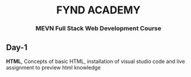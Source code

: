 <!DOCTYPE html>
  <html>
<h1 align="center">FYND ACADEMY
</h1><h3 align='center'>
MEVN Full Stack Web Development Course</h3>
  <h2>Day-1</h2>
  <p>
    <strong>HTML</strong>, Concepts of basic HTML, installation of visual studio code and live assignment to preview html knowledge
  </p>
</html>  

